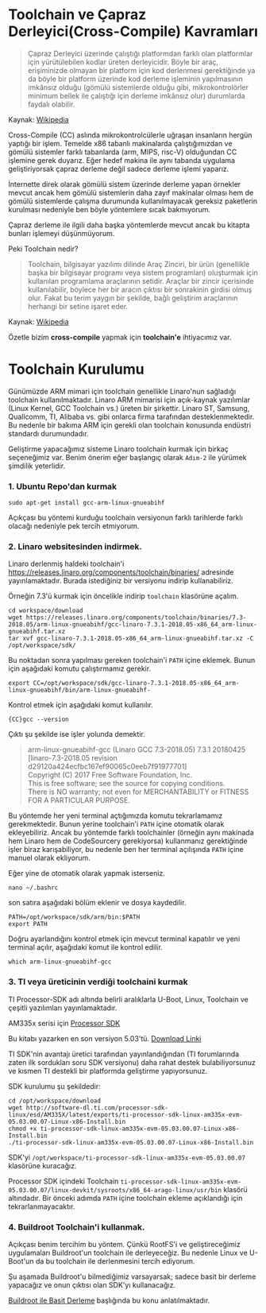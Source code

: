 # Toolchain ve Çapraz Derleyici(Cross-Compile) Kavramları

> Çapraz Derleyici üzerinde çalıştığı platformdan farklı olan platformlar için yürütülebilen kodlar üreten derleyicidir. Böyle bir araç, erişiminizde olmayan bir platform için kod derlenmesi gerektiğinde ya da böyle bir platform üzerinde kod derleme işleminin yapılmasının imkânsız olduğu (gömülü sistemlerde olduğu gibi, mikrokontrolörler minimum bellek ile çalıştığı için derleme imkânsız olur) durumlarda faydalı olabilir.

Kaynak: [Wikipedia](http://www.wikizero.biz/index.php?q=aHR0cHM6Ly90ci53aWtpcGVkaWEub3JnL3dpa2kvJUMzJTg3YXByYXpfZGVybGV5aWNpbGVy)

Cross-Compile (CC) aslında mikrokontrolcülerle uğraşan insanların hergün yaptığı bir işlem. Temelde x86 tabanlı makinalarda çalıştığımızdan ve gömülü sistemler farklı tabanlarda (arm, MIPS, risc-V) olduğundan CC işlemine gerek duyarız. Eğer hedef makina ile aynı tabanda uygulama geliştiriyorsak çapraz derleme değil sadece derleme işlemi yaparız. 

İnternette direk olarak gömülü sistem üzerinde derleme yapan örnekler mevcut ancak hem gömülü sistemlerin daha zayıf makinalar olması hem de gömülü sistemlerde çalışma durumunda kullanılmayacak gereksiz paketlerin kurulması nedeniyle ben böyle yöntemlere sıcak bakmıyorum.

Çapraz derleme ile ilgili daha başka yöntemlerde mevcut ancak bu kitapta bunları işlemeyi düşünmüyorum.

Peki Toolchain nedir? 

> Toolchain, bilgisayar yazılımı dilinde Araç Zinciri, bir ürün (genellikle başka bir bilgisayar programı veya sistem programları) oluşturmak için kullanılan programlama araçlarının setidir. Araçlar bir zincir içerisinde kullanılabilir, böylece her bir aracın çıktısı bir sonrakinin girdisi olmuş olur. Fakat bu terim yaygın bir şekilde, bağlı geliştirim araçlarının herhangi bir setine işaret eder.

Kaynak: [Wikipedia](http://www.wikizero.biz/index.php?q=aHR0cHM6Ly90ci53aWtpcGVkaWEub3JnL3dpa2kvVG9vbGNoYWlu)

Özetle bizim **cross-compile** yapmak için **toolchain'e** ihtiyacımız var.

# Toolchain Kurulumu

Günümüzde ARM mimari için toolchain genellikle Linaro'nun sağladığı toolchain kullanılmaktadır. Linaro ARM mimarisi için açık-kaynak yazılımlar (Linux Kernel, GCC Toolchain vs.) üreten bir şirkettir. Linaro ST, Samsung, Quallcomm, TI, Alibaba vs. gibi onlarca firma tarafından desteklenmektedir. Bu nedenle bir bakıma ARM için gerekli olan toolchain konusunda endüstri standardı durumundadır. 

Geliştirme yapacağımız sisteme Linaro toolchain kurmak için birkaç seçeneğimiz var. Benim önerim eğer başlangıç olarak `Adım-2` ile yürümek şimdilik yeterlidir. 

### 1. Ubuntu Repo'dan kurmak
~~~~
sudo apt-get install gcc-arm-linux-gnueabihf
~~~~

Açıkçası bu yöntemi kurduğu toolchain versiyonun farklı tarihlerde farklı olacağı nedeniyle pek tercih etmiyorum. 

### 2. Linaro websitesinden indirmek.

Linaro derlenmiş haldeki toolchain'i https://releases.linaro.org/components/toolchain/binaries/ adresinde yayınlamaktadır. Burada istediğiniz bir versiyonu indirip kullanabiliriz. 

Örneğin 7.3'ü kurmak için öncelikle indirip `toolchain` klasörüne açalım.
~~~~
cd workspace/download
wget https://releases.linaro.org/components/toolchain/binaries/7.3-2018.05/arm-linux-gnueabihf/gcc-linaro-7.3.1-2018.05-x86_64_arm-linux-gnueabihf.tar.xz
tar xvf gcc-linaro-7.3.1-2018.05-x86_64_arm-linux-gnueabihf.tar.xz -C /opt/workspace/sdk/
~~~~

Bu noktadan sonra yapılması gereken toolchain'i `PATH` içine eklemek. Bunun için aşağıdaki komutu çalıştırmamız gerekir. 
~~~~
export CC=/opt/workspace/sdk/gcc-linaro-7.3.1-2018.05-x86_64_arm-linux-gnueabihf/bin/arm-linux-gnueabihf-
~~~~
Kontrol etmek için aşağıdaki komut kullanılır.
~~~~
{CC}gcc --version
~~~~ 

Çıktı şu şekilde ise işler yolunda demektir.

>arm-linux-gnueabihf-gcc (Linaro GCC 7.3-2018.05) 7.3.1 20180425 [linaro-7.3-2018.05 revision d29120a424ecfbc167ef90065c0eeb7f91977701]  
Copyright (C) 2017 Free Software Foundation, Inc.  
This is free software; see the source for copying conditions.  
There is NO warranty; not even for MERCHANTABILITY or FITNESS FOR A PARTICULAR PURPOSE.


Bu yöntemde her yeni terminal açtığımızda komutu tekrarlamamız gerekmektedir. Bunun yerine toolchain'i `PATH` içine otomatik olarak ekleyebiliriz. Ancak bu yöntemde farklı toolchainler (örneğin aynı makinada hem Linaro hem de CodeSourcery gerekiyorsa) kullanmanız gerektiğinde işler biraz karışabiliyor, bu nedenle ben her terminal açılışında `PATH` içine manuel olarak ekliyorum.

Eğer yine de otomatik olarak yapmak isterseniz.

~~~
nano ~/.bashrc
~~~
son satıra aşağıdaki bölüm eklenir ve dosya kaydedilir. 

    PATH=/opt/workspace/sdk/arm/bin:$PATH
    export PATH

Doğru ayarlandığını kontrol etmek için mevcut terminal kapatılır ve yeni terminal açılır, aşağıdaki komut ile kontrol edilir.
~~~
which arm-linux-gnueabihf-gcc
~~~

###  3. TI veya üreticinin verdiği toolchaini kurmak

TI Processor-SDK adı altında belirli aralıklarla U-Boot, Linux, Toolchain ve çeşitli yazılımları yayınlamaktadır.

AM335x serisi için [Processor SDK](http://www.ti.com/tool/PROCESSOR-SDK-AM335X)

Bu kitabı yazarken en son versiyon 5.03'tü. [Download Linki](http://software-dl.ti.com/processor-sdk-linux/esd/AM335X/latest/exports/ti-processor-sdk-linux-am335x-evm-05.03.00.07-Linux-x86-Install.bin)

TI SDK'nin avantajı üretici tarafından yayınlandığından (TI forumlarında zaten ilk sordukları soru SDK versiyonu) daha rahat destek bulabiliyorsunuz ve kısmen TI destekli bir platformda geliştirme yapıyorsunuz.

SDK kurulumu şu şekildedir:

~~~
cd /opt/workspace/download
wget http://software-dl.ti.com/processor-sdk-linux/esd/AM335X/latest/exports/ti-processor-sdk-linux-am335x-evm-05.03.00.07-Linux-x86-Install.bin
chmod +x ti-processor-sdk-linux-am335x-evm-05.03.00.07-Linux-x86-Install.bin
./ti-processor-sdk-linux-am335x-evm-05.03.00.07-Linux-x86-Install.bin
~~~

SDK'yi `/opt/workspace/ti-processor-sdk-linux-am335x-evm-05.03.00.07` klasörüne kuracağız.

Processor SDK içindeki Toolchain `ti-processor-sdk-linux-am335x-evm-05.03.00.07/linux-devkit/sysroots/x86_64-arago-linux/usr/bin` klasörü altındadır. Bir önceki adımda `PATH` içine toolchain ekleme açıklandığı için tekrarlanmayacaktır.

### 4. Buildroot Toolchain'i kullanmak.

Açıkçası benim tercihim bu yöntem. Çünkü RootFS'i ve geliştireceğimiz uygulamaları Buildroot'un toolchain ile derleyeceğiz. Bu nedenle Linux ve U-Boot'un da bu toolchain ile derlenmesini tercih ediyorum. 

Şu aşamada Buildroot'u bilmediğimiz varsayarsak; sadece basit bir derleme yapacağız ve onun çıktısı olan SDK'yı kullanacağız. 

[Buildroot ile Basit Derleme](../boot/uboot_compile.md) başlığında bu konu anlatılmaktadır.
